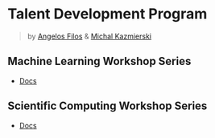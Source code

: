 # Talent Development Program

> by [Angelos Filos](https://github.com/filangel/) & [Michal Kazmierski](https://github.com/przebieglykaziu)

## Machine Learning Workshop Series

* [Docs](ML.md)

## Scientific Computing Workshop Series

* [Docs](SC.md)
